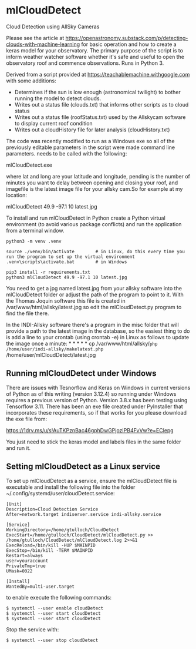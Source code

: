 # mlCloudDetect
Cloud Detection using AllSky Cameras

Please see the article at https://openastronomy.substack.com/p/detecting-clouds-with-machine-learning for basic operation and how to create a keras model for your observatory. The primary purpose of the script is to inform weather watcher software whether it's safe and useful to open the observatory roof and commence observations. Runs in Python 3.

Derived from a script provided at https://teachablemachine.withgoogle.com with some additions:
* Determines if the sun is low enough (astronomical twilight) to bother running the model to detect clouds.
* Writes out a status file (clouds.txt) that informs other scripts as to cloud status
* Writes out a status file (roofStatus.txt) used by the Allskycam software to display current roof condition
* Writes out a cloudHistory file for later analysis (cloudHistory.txt)

The code was recently modified to run as a Windows exe so all of the previously editable parameters in the script were made command line parameters. needs to be called with the following:

mlCloudDetect.exe <lat> <long> <pending> <imagefile>

where lat and long are your latitude and longitude, pending is the number of minutes you want to delay between opening and closing your roof, and imagefile is the latest image file for your allsky cam.So for example at my location:

mlCloudDetect 49.9 -97.1 10 latest.jpg

To install and run mlCloudDetect in Python create a Python virtual environment (to avoid various package conflicts) and run the application from a terminal window.

    python3 -m venv .venv

    source ./venv/bin/activate        # in Linux, do this every time you run the program to set up the virtual environment
    .venv\scripts\activate.bat        # in Windows

    pip3 install -r requirements.txt
    python3 mlCloudDetect 49.9 -97.1 10 latest.jpg

You need to get a jpg named latest.jpg from your allsky software into the mlCloudDetect folder or adjust the path of the program to point to it. With the Thomas Joquin software this file is created in /var/www/html/allsky/latest.jpg so edit the mlCloudDetect.py program to find the file there.

In the INDI-Allsky software there's a program in the misc folder that will provide a path to the latest image in the database, so the easiest thing to do is add a line to your crontab (using crontab -e) in Linux as follows to update the image once a minute:
    * * * * * cp /var/www/html/allsky/`php /home/user/indi-allsky/makelatest.php` /home/user/mlCloudDetect/latest.jpg

## Running mlCloudDetect under Windows
There are issues with Tesnorflow and Keras on Windows in current versions of Python as of this writing (version 3.12.4) so running under Windows requires a previous version of Python. Version 3.8.x has been testing using Tensorflow 3.11. There has been an exe file created under PyInstaller that incorporates these requirements, so if that works for you please download the exe file from:

https://1drv.ms/u/s!AuTKPznBac46gphDwGPjozIPB4FvVw?e=EClepg

You just need to stick the keras model and labels files in the same folder and run it.

## Setting mlCloudDetect as a Linux service
To set up mlCloudDetect as a service, ensure the mlCloudDetect file is executable and install the following file into the folder ~/.config/systemd/user/cloudDetect.service:

    [Unit]
    Description=Cloud Detection Service
    After=network.target indiserver.service indi-allsky.service
 
    [Service]
    WorkingDirectory=/home/gtulloch/CloudDetect
    ExecStart=/home/gtulloch/CloudDetect/mlCloudDetect.py >> /home/gtulloch/CloudDetect/mlCloudDetect.log 2>>&1 
    ExecReload=/bin/kill -HUP $MAINPID
    ExecStop=/bin/kill -TERM $MAINPID
    Restart=always
    user=youraccount
    PrivateTmp=true
    UMask=0022

    [Install]
    WantedBy=multi-user.target

to enable execute the following commands:

    $ systemctl --user enable cloudDetect
    $ systemctl --user start cloudDetect
    $ systemctl --user start cloudDetect

Stop the service with:

    $ systemctl --user stop cloudDetect

    



